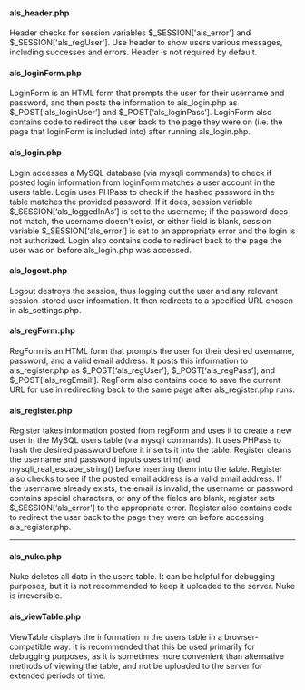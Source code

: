#### als\_header.php ####

Header checks for session variables $\_SESSION['als\_error'] and $\_SESSION['als\_regUser']. Use header to show users various messages, including successes and errors. Header is not required by default.

#### als\_loginForm.php ####

LoginForm is an HTML form that prompts the user for their username and password, and then posts the information to als\_login.php as $\_POST[‘als\_loginUser’] and $\_POST[‘als\_loginPass’]. LoginForm also contains code to redirect the user back to the page they were on (i.e. the page that loginForm is included into) after running als\_login.php.

#### als\_login.php ####

Login accesses a MySQL database (via mysqli commands) to check if posted login information from loginForm matches a user account in the users table. Login uses PHPass to check if the hashed password in the table matches the provided password. If it does, session variable $\_SESSION[‘als\_loggedInAs’] is set to the username; if the password does not match, the username doesn’t exist, or either field is blank, session variable $\_SESSION[‘als\_error’] is set to an appropriate error and the login is not authorized. Login also contains code to redirect back to the page the user was on before als\_login.php was accessed.

#### als\_logout.php ####

Logout destroys the session, thus logging out the user and any relevant session-stored user information. It then redirects to a specified URL chosen in als\_settings.php.

#### als\_regForm.php ####

RegForm is an HTML form that prompts the user for their desired username, password, and a valid email address. It posts this information to als\_register.php as $\_POST[‘als\_regUser’], $\_POST[‘als\_regPass’], and $\_POST[‘als\_regEmail’]. RegForm also contains code to save the current URL for use in redirecting back to the same page after als\_register.php runs.

#### als\_register.php ####

Register takes information posted from regForm and uses it to create a new user in the MySQL users table (via mysqli commands). It uses PHPass to hash the desired password before it inserts it into the table. Register cleans the username and password inputs uses trim() and mysqli\_real\_escape\_string() before inserting them into the table. Register also checks to see if the posted email address is a valid email address. If the username already exists, the email is invalid, the username or password contains special characters, or any of the fields are blank, register sets $\_SESSION[‘als\_error’] to the appropriate error. Register also contains code to redirect the user back to the page they were on before accessing als\_register.php.


----------


#### als\_nuke.php ####

Nuke deletes all data in the users table. It can be helpful for debugging purposes, but it is not recommended to keep it uploaded to the server. Nuke is irreversible. 

#### als\_viewTable.php ####

ViewTable displays the information in the users table in a browser-compatible way. It is recommended that this be used primarily for debugging purposes, as it is sometimes more convenient than alternative methods of viewing the table, and not be uploaded to the server for extended periods of time.